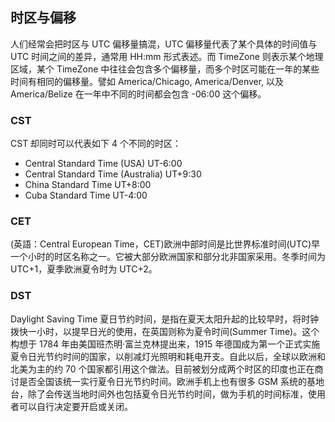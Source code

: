 ## 时区与偏移

人们经常会把时区与 UTC 偏移量搞混，UTC 偏移量代表了某个具体的时间值与 UTC 时间之间的差异，通常用 HH:mm 形式表述。而 TimeZone 则表示某个地理区域，某个 TimeZone 中往往会包含多个偏移量，而多个时区可能在一年的某些时间有相同的偏移量。譬如 America/Chicago, America/Denver, 以及 America/Belize 在一年中不同的时间都会包含 -06:00 这个偏移。

### CST

CST 却同时可以代表如下 4 个不同的时区：

- Central Standard Time (USA) UT-6:00
- Central Standard Time (Australia) UT+9:30
- China Standard Time UT+8:00
- Cuba Standard Time UT-4:00

### CET

(英語：Central European Time，CET)欧洲中部时间是比世界标准时间(UTC)早一个小时的时区名称之一。它被大部分欧洲国家和部分北非国家采用。冬季时间为 UTC+1，夏季欧洲夏令时为 UTC+2。

### DST

Daylight Saving Time 夏日节约时间，是指在夏天太阳升起的比较早时，将时钟拨快一小时，以提早日光的使用，在英国则称为夏令时间(Summer Time)。这个构想于 1784 年由美国班杰明·富兰克林提出来，1915 年德国成为第一个正式实施夏令日光节约时间的国家，以削减灯光照明和耗电开支。自此以后，全球以欧洲和北美为主的约 70 个国家都引用这个做法。目前被划分成两个时区的印度也正在商讨是否全国该统一实行夏令日光节约时间。欧洲手机上也有很多 GSM 系统的基地台，除了会传送当地时间外也包括夏令日光节约时间，做为手机的时间标准，使用者可以自行决定要开启或关闭。

